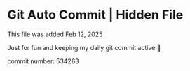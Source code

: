 # Git Auto Commit | Hidden File

This file was added Feb 12, 2025

Just for fun and keeping my daily git commit active 🤪

commit number: 534263
